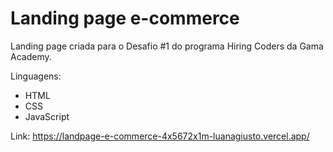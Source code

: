 # Landing page e-commerce


Landing page criada para o Desafio #1 do programa Hiring Coders da Gama Academy. 

Linguagens:
- HTML
- CSS
- JavaScript


Link: https://landpage-e-commerce-4x5672x1m-luanagiusto.vercel.app/
